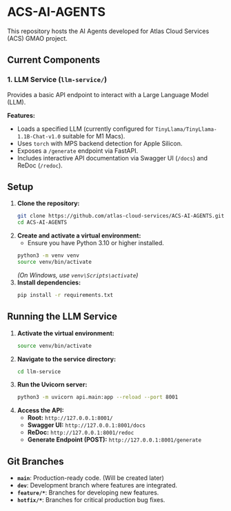 # ACS-AI-AGENTS

This repository hosts the AI Agents developed for Atlas Cloud Services (ACS) GMAO project.

## Current Components

### 1. LLM Service (`llm-service/`)

Provides a basic API endpoint to interact with a Large Language Model (LLM).

**Features:**

*   Loads a specified LLM (currently configured for `TinyLlama/TinyLlama-1.1B-Chat-v1.0` suitable for M1 Macs).
*   Uses `torch` with MPS backend detection for Apple Silicon.
*   Exposes a `/generate` endpoint via FastAPI.
*   Includes interactive API documentation via Swagger UI (`/docs`) and ReDoc (`/redoc`).

## Setup

1.  **Clone the repository:**
    ```bash
    git clone https://github.com/atlas-cloud-services/ACS-AI-AGENTS.git
    cd ACS-AI-AGENTS
    ```
2.  **Create and activate a virtual environment:**
    *   Ensure you have Python 3.10 or higher installed.
    ```bash
    python3 -m venv venv
    source venv/bin/activate
    ```
    *(On Windows, use `venv\Scripts\activate`)*
3.  **Install dependencies:**
    ```bash
    pip install -r requirements.txt
    ```

## Running the LLM Service

1.  **Activate the virtual environment:**
    ```bash
    source venv/bin/activate
    ```
2.  **Navigate to the service directory:**
    ```bash
    cd llm-service
    ```
3.  **Run the Uvicorn server:**
    ```bash
    python3 -m uvicorn api.main:app --reload --port 8001
    ```
4.  **Access the API:**
    *   **Root:** `http://127.0.0.1:8001/`
    *   **Swagger UI:** `http://127.0.0.1:8001/docs`
    *   **ReDoc:** `http://127.0.0.1:8001/redoc`
    *   **Generate Endpoint (POST):** `http://127.0.0.1:8001/generate`

## Git Branches

*   **`main`**: Production-ready code. (Will be created later)
*   **`dev`**: Development branch where features are integrated.
*   **`feature/*`**: Branches for developing new features.
*   **`hotfix/*`**: Branches for critical production bug fixes.
